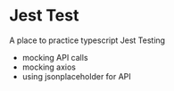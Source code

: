 # Jest Test
A place to practice typescript Jest Testing
- mocking API calls
- mocking axios 
- using jsonplaceholder for API
